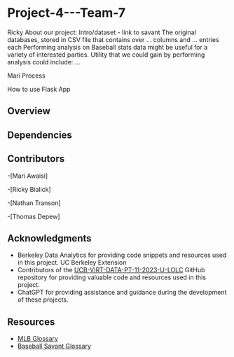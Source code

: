 # Project-4---Team-7

Ricky
About our project: Intro/dataset - link to savant
The original databases, stored in CSV file that contains over ... columns and ... entries each
Performing analysis on Baseball stats data might be useful for a variety of interested parties. Utility that we could gain by performing analysis could include: ...

Mari
Process

How to use Flask App


## Overview
## Dependencies
## Contributors

-[Mari Awaisi]

-[Ricky Bialick]

-[Nathan Transon]

-[Thomas Depew]

## Acknowledgments

- Berkeley Data Analytics for providing code snippets and resources used in this project. UC Berkeley Extension
- Contributors of the [UCB-VIRT-DATA-PT-11-2023-U-LOLC](https://github.com/UCB-VIRT-DATA-PT-11-2023-U-LOLC) GitHub repository for providing valuable code and resources used in this project.
- ChatGPT for providing assistance and guidance during the development of these projects.
  
## Resources

- [MLB Glossary](https://www.mlb.com/glossary)
- [Baseball Savant Glossary](https://baseballsavant.mlb.com/statcast_search)

